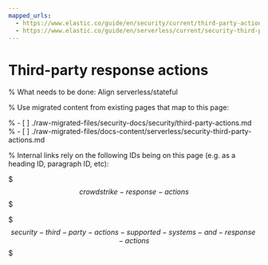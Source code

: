 ```yaml
---
mapped_urls:
  - https://www.elastic.co/guide/en/security/current/third-party-actions.html
  - https://www.elastic.co/guide/en/serverless/current/security-third-party-actions.html
---
```


# Third-party response actions

% What needs to be done: Align serverless/stateful

% Use migrated content from existing pages that map to this page:

% - [ ] ./raw-migrated-files/security-docs/security/third-party-actions.md
% - [ ] ./raw-migrated-files/docs-content/serverless/security-third-party-actions.md

% Internal links rely on the following IDs being on this page (e.g. as a heading ID, paragraph ID, etc):

$$$crowdstrike-response-actions$$$

$$$security-third-party-actions-supported-systems-and-response-actions$$$